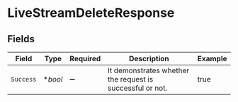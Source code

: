 # LiveStreamDeleteResponse


## Fields

| Field                                                     | Type                                                      | Required                                                  | Description                                               | Example                                                   |
| --------------------------------------------------------- | --------------------------------------------------------- | --------------------------------------------------------- | --------------------------------------------------------- | --------------------------------------------------------- |
| `Success`                                                 | **bool*                                                   | :heavy_minus_sign:                                        | It demonstrates whether the request is successful or not. | true                                                      |